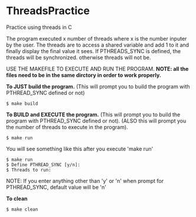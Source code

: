 # ThreadsPractice
Practice using threads in C

The program executed x number of threads where x is the number inputer by the user.
The threads are to access a shared variable and add 1 to it and finally display the final value it sees.
If PTHREADS_SYNC is defined, the threads will be synchronized. otherwise threads will not be.

USE THE MAKEFILE TO EXECUTE AND RUN THE PROGRAM.
**NOTE: all the files need to be in the same dirctory in order to work properly.**

**To JUST build the program.**
(This will prompt you to build the program with PTHREAD_SYNC defined or not)
```
$ make build
```
**To BUILD and EXECUTE the program.**
(This will prompt you to build the program with PTHREAD_SYNC defined or not).
(ALSO this will prompt you the number of threads to execute in the program).
```
$ make run
```
You will see something like this after you execute 'make run'
```
$ make run
$ Define PTHREAD_SYNC [y/n]:
$ Threads to run: 
```
NOTE: If you enter anything other than 'y' or 'n' when prompt for PTHREAD_SYNC, default value will be 'n'

**To clean** 
```
$ make clean
```

